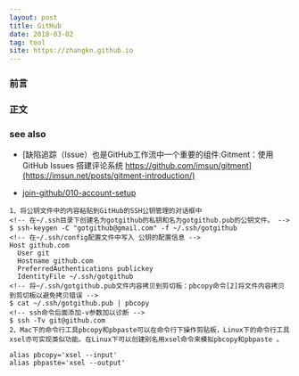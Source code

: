 ```yaml
---
layout: post
title: GitHub
date: 2018-03-02
tag: tool
site: https://zhangkn.github.io
---
```


### 前言




### 正文




### see also

- [缺陷追踪（Issue）也是GitHub工作流中一个重要的组件:Gitment：使用 GitHub Issues 搭建评论系统 https://github.com/imsun/gitment](https://imsun.net/posts/gitment-introduction/)

- [join-github/010-account-setup](http://www.worldhello.net/gotgithub/02-join-github/010-account-setup.html)

```
1、将公钥文件中的内容粘贴到GitHub的SSH公钥管理的对话框中
<!-- 在~/.ssh目录下创建名为gotgithub的私钥和名为gotgithub.pub的公钥文件。 -->
$ ssh-keygen -C "gotgithub@gmail.com" -f ~/.ssh/gotgithub
<!-- 在~/.ssh/config配置文件中写入 公钥的配置信息 -->
Host github.com
  User git
  Hostname github.com
  PreferredAuthentications publickey
  IdentityFile ~/.ssh/gotgithub
<!-- 将~/.ssh/gotgithub.pub文件内容拷贝到剪切板：pbcopy命令[2]将文件内容拷贝到剪切板以避免拷贝错误 -->
$ cat ~/.ssh/gotgithub.pub | pbcopy
<!-- ssh命令后面添加-v参数加以诊断 -->
$ ssh -Tv git@github.com
2、Mac下的命令行工具pbcopy和pbpaste可以在命令行下操作剪贴板，Linux下的命令行工具xsel亦可实现类似功能。在Linux下可以创建别名用xsel命令来模拟pbcopy和pbpaste 。

alias pbcopy='xsel --input'
alias pbpaste='xsel --output'
```